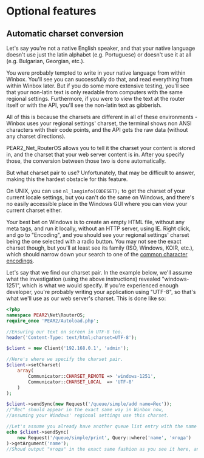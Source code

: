 # Optional features

## Automatic charset conversion
Let's say you're not a native English speaker, and that your native language doesn't use just the latin alphabet (e.g. Portuguese) or doesn't use it at all (e.g. Bulgarian, Georgian, etc.).

You were probably tempted to write in your native language from within Winbox. You'll see you can successfully do that, and read everything from within Winbox later. But if you do some more extensive testing, you'll see that your non-latin text is only readable from computers with the same regional settings. Furthermore, if you were to view the text at the router itself or with the API, you'll see the non-latin text as gibberish.

All of this is because the charsets are different in all of these environments - Winbox uses your regional settings' charset, the terminal shows non ANSI characters with their code points, and the API gets the raw data (without any charset directions).

PEAR2_Net_RouterOS allows you to tell it the charset your content is stored in, and the charset that your web server content is in. After you specify those, the conversion between those two is done automatically.

But what charset pair to use? Unfortunately, that may be difficult to answer, making this the hardest obstacle for this feature.

On UNIX, you can use ```nl_langinfo(CODESET);``` to get the charset of your current locale settings, but you can't do the same on Windows, and there's no easily accessible place in the Windows GUI where you can view your current charset either.

Your best bet on Windows is to create an empty HTML file, without any meta tags, and run it locally, without an HTTP server, using IE. Right click, and go to "Encoding", and you should see your regional settings' charset being the one selected with a radio button. You may not see the exact charset though, but you'll at least see its family (ISO, Windows, KOIR, etc.), which should narrow down your search to one of the [common character encodings](http://en.wikipedia.org/wiki/Character_encoding#Common_character_encodings).

Let's say that we find our charset pair. In the example below, we'll assume what the investigation (using the above instructions) revealed "windows-1251", which is what we would specify. If you're experienced enough developer, you're probably writing your application using "UTF-8", so that's what we'll use as our web server's charset. This is done like so:

```php
<?php
namespace PEAR2\Net\RouterOS;
require_once 'PEAR2/Autoload.php';

//Ensuring our text on screen in UTF-8 too.
header('Content-Type: text/html;charset=UTF-8');

$client = new Client('192.168.0.1', 'admin');

//Here's where we specify the charset pair.
$client->setCharset(
    array(
        Communicator::CHARSET_REMOTE => 'windows-1251',
        Communicator::CHARSET_LOCAL  => 'UTF-8'
    )
);

$client->sendSync(new Request('/queue/simple/add name=Йес'));
//"Йес" should appear in the exact same way in Winbox now,
//assuming your Windows' regional settings use this charset.

//Let's assume you already have another queue list entry with the name "ягода"
echo $client->sendSync(
    new Request('/queue/simple/print', Query::where('name', 'ягода')
)->getArgument('name');
//Shoud output "ягода" in the exact same fashion as you see it here, and in Winbox.
```